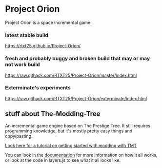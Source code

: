 # Project Orion

Project Orion is a space incremental game.

### latest stable build

https://rtxt25.github.io/Project-Orion/

### fresh and probably buggy and broken build that may or may not work build

https://raw.githack.com/RTXT25/Project-Orion/master/index.html

### Exterminate's experiments

https://raw.githack.com/RTXT25/Project-Orion/exterminate/index.html

## stuff about The-Modding-Tree

An incremental game engine based on The Prestige Tree. It still requires programming knowledge, but it's mostly pretty easy things and copy/pasting.

[Look here for a tutorial on getting started with modding with TMT](docs/tutorials/getting-started.md)

You can look in the [documentation](docs/!general-info.md) for more information on how it all works, or look at the code in layers.js to see what it all looks like.
